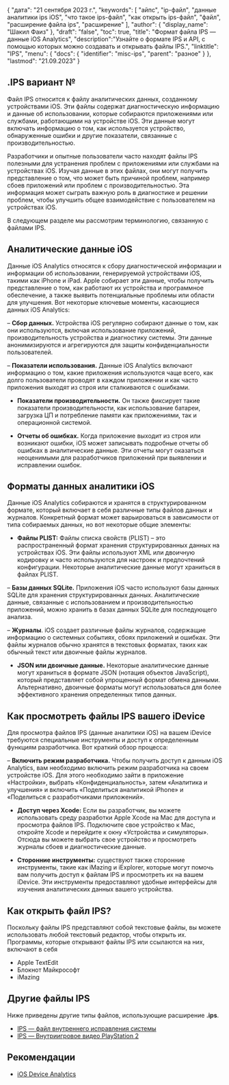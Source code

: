 {
"дата": "21 сентября 2023 г.",
  "keywords": [
"айпс",
"ip-файл",
"данные аналитики ips iOS",
"что такое ips-файл",
"как открыть ips-файл",
"файл",
"расширение файла ips",
"расширение"
],
  "author": {
"display_name": "Шакил Фаиз"
},
"draft": "false",
"toc": true,
"title": "Формат файла IPS — данные iOS Analytics",
  "description":"Узнайте о формате IPS и API, с помощью которых можно создавать и открывать файлы IPS.",
"linktitle": "IPS",
  "menu": {
    "docs": {
      "identifier": "misc-ips",
"parent": "разное"
}
},
"lastmod": "21.09.2023"
}

## .IPS вариант №

Файл IPS относится к файлу аналитических данных, созданному устройствами iOS. Эти файлы содержат диагностическую информацию и данные об использовании, которые собираются приложениями или службами, работающими на устройстве iOS. Эти данные могут включать информацию о том, как используется устройство, обнаруженные ошибки и другие показатели, связанные с производительностью.

Разработчики и опытные пользователи часто находят файлы IPS полезными для устранения проблем с приложениями или службами на устройствах iOS. Изучая данные в этих файлах, они могут получить представление о том, что может быть причиной проблем, например сбоев приложений или проблем с производительностью. Эта информация может сыграть важную роль в диагностике и решении проблем, чтобы улучшить общее взаимодействие с пользователем на устройствах iOS.

В следующем разделе мы рассмотрим терминологию, связанную с файлами IPS.

## Аналитические данные iOS

Данные iOS Analytics относятся к сбору диагностической информации и информации об использовании, генерируемой устройствами iOS, такими как iPhone и iPad. Apple собирает эти данные, чтобы получить представление о том, как работают их устройства и программное обеспечение, а также выявить потенциальные проблемы или области для улучшения. Вот некоторые ключевые моменты, касающиеся данных iOS Analytics:

– **Сбор данных.** Устройства iOS регулярно собирают данные о том, как они используются, включая использование приложений, производительность устройства и диагностику системы. Эти данные анонимизируются и агрегируются для защиты конфиденциальности пользователей.

– **Показатели использования.** Данные iOS Analytics включают информацию о том, какие приложения используются чаще всего, как долго пользователи проводят в каждом приложении и как часто приложения выходят из строя или сталкиваются с ошибками.

- **Показатели производительности.** Он также фиксирует такие показатели производительности, как использование батареи, загрузка ЦП и потребление памяти как приложениями, так и операционной системой.

- **Отчеты об ошибках.** Когда приложение выходит из строя или возникают ошибки, iOS может записывать подробные отчеты об ошибках в аналитические данные. Эти отчеты могут оказаться неоценимыми для разработчиков приложений при выявлении и исправлении ошибок.

## Форматы данных аналитики iOS

Данные iOS Analytics собираются и хранятся в структурированном формате, который включает в себя различные типы файлов данных и журналов. Конкретный формат может варьироваться в зависимости от типа собираемых данных, но вот некоторые общие элементы:

- **Файлы PLIST:** Файлы списка свойств (PLIST) – это распространенный формат хранения структурированных данных на устройствах iOS. Эти файлы используют XML или двоичную кодировку и часто используются для настроек и предпочтений конфигурации. Некоторые аналитические данные могут храниться в файлах PLIST.

– **Базы данных SQLite.** Приложения iOS часто используют базы данных SQLite для хранения структурированных данных. Аналитические данные, связанные с использованием и производительностью приложений, можно хранить в базах данных SQLite для последующего анализа.

– **Журналы**. iOS создает различные файлы журналов, содержащие информацию о системных событиях, сбоях приложений и ошибках. Эти файлы журналов обычно хранятся в текстовых форматах, таких как обычный текст или двоичные файлы журналов.

- **JSON или двоичные данные.** Некоторые аналитические данные могут храниться в формате JSON (нотация объектов JavaScript), который представляет собой упрощенный формат обмена данными. Альтернативно, двоичные форматы могут использоваться для более эффективного хранения определенных типов данных.

## Как просмотреть файлы IPS вашего iDevice

Для просмотра файлов IPS (данные аналитики iOS) на вашем iDevice требуются специальные инструменты и доступ к определенным функциям разработчика. Вот краткий обзор процесса:

– **Включить режим разработчика.** Чтобы получить доступ к данным iOS Analytics, вам необходимо включить режим разработчика на своем устройстве iOS. Для этого необходимо зайти в приложение «Настройки», выбрать «Конфиденциальность», затем «Аналитика и улучшения» и включить «Поделиться аналитикой iPhone» и «Поделиться с разработчиками приложений».

- **Доступ через Xcode:** Если вы разработчик, вы можете использовать среду разработки Apple Xcode на Mac для доступа и просмотра файлов IPS. Подключите свое устройство к Mac, откройте Xcode и перейдите к окну «Устройства и симуляторы». Отсюда вы можете выбрать свое устройство и просмотреть журналы сбоев и диагностические данные.

- **Сторонние инструменты:** существуют также сторонние инструменты, такие как iMazing и iExplorer, которые могут помочь вам получить доступ к файлам IPS и просмотреть их на вашем iDevice. Эти инструменты предоставляют удобные интерфейсы для изучения аналитических данных вашего устройства.

## Как открыть файл IPS?

Поскольку файлы IPS представляют собой текстовые файлы, вы можете использовать любой текстовый редактор, чтобы открыть их. Программы, которые открывают файлы IPS или ссылаются на них, включают в себя

- Apple TextEdit
- Блокнот Майкрософт
- iMazing

## Другие файлы IPS

Ниже приведены другие типы файлов, использующие расширение **.ips**.

- [IPS — файл внутреннего исправления системы](/ru/game/ips/)
- [IPS — Внутриигровое видео PlayStation 2](/ru/game/ips-ps2/)

## Рекомендации
* [iOS Device Analytics](https://www.apple.com/legal/privacy/data/en/device-analytics/)
